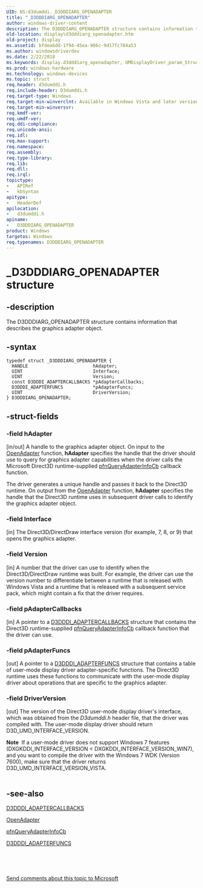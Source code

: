 ```yaml
---
UID: NS:d3dumddi._D3DDDIARG_OPENADAPTER
title: "_D3DDDIARG_OPENADAPTER"
author: windows-driver-content
description: The D3DDDIARG_OPENADAPTER structure contains information that describes the graphics adapter object.
old-location: display\d3dddiarg_openadapter.htm
old-project: display
ms.assetid: bfdea6dd-1f94-45ea-906c-9d17fc784a53
ms.author: windowsdriverdev
ms.date: 2/22/2018
ms.keywords: display.d3dddiarg_openadapter, UMDisplayDriver_param_Structs_6b07c27c-40f3-497c-ba20-53a19a003ea6.xml, _D3DDDIARG_OPENADAPTER, D3DDDIARG_OPENADAPTER structure [Display Devices], D3DDDIARG_OPENADAPTER, d3dumddi/D3DDDIARG_OPENADAPTER
ms.prod: windows-hardware
ms.technology: windows-devices
ms.topic: struct
req.header: d3dumddi.h
req.include-header: D3dumddi.h
req.target-type: Windows
req.target-min-winverclnt: Available in Windows Vista and later versions of the Windows operating systems.
req.target-min-winversvr: 
req.kmdf-ver: 
req.umdf-ver: 
req.ddi-compliance: 
req.unicode-ansi: 
req.idl: 
req.max-support: 
req.namespace: 
req.assembly: 
req.type-library: 
req.lib: 
req.dll: 
req.irql: 
topictype:
-	APIRef
-	kbSyntax
apitype:
-	HeaderDef
apilocation:
-	d3dumddi.h
apiname:
-	D3DDDIARG_OPENADAPTER
product: Windows
targetos: Windows
req.typenames: D3DDDIARG_OPENADAPTER
---
```


# _D3DDDIARG_OPENADAPTER structure


## -description


The D3DDDIARG_OPENADAPTER structure contains information that describes the graphics adapter object.


## -syntax


````
typedef struct _D3DDDIARG_OPENADAPTER {
  HANDLE                        hAdapter;
  UINT                          Interface;
  UINT                          Version;
  const D3DDDI_ADAPTERCALLBACKS *pAdapterCallbacks;
  D3DDDI_ADAPTERFUNCS           *pAdapterFuncs;
  UINT                          DriverVersion;
} D3DDDIARG_OPENADAPTER;
````


## -struct-fields




### -field hAdapter

[in/out] A handle to the graphics adapter object. On input to the <a href="..\d3dumddi\nc-d3dumddi-pfnd3dddi_openadapter.md">OpenAdapter</a> function, <b>hAdapter</b> specifies the handle that the driver should use to query for graphics adapter capabilities when the driver calls the Microsoft Direct3D runtime-supplied <a href="..\d3dumddi\nc-d3dumddi-pfnd3dddi_queryadapterinfocb.md">pfnQueryAdapterInfoCb</a> callback function. 

The driver generates a unique handle and passes it back to the Direct3D runtime. On output from the <a href="..\d3dumddi\nc-d3dumddi-pfnd3dddi_openadapter.md">OpenAdapter</a> function, <b>hAdapter</b> specifies the handle that the Direct3D runtime uses in subsequent driver calls to identify the graphics adapter object.


### -field Interface

[in] The Direct3D/DirectDraw interface version (for example, 7, 8, or 9) that opens the graphics adapter. 


### -field Version

[in] A number that the driver can use to identify when the Direct3D/DirectDraw runtime was built. For example, the driver can use the version number to differentiate between a runtime that is released with Windows Vista and a runtime that is released with a subsequent service pack, which might contain a fix that the driver requires. 


### -field pAdapterCallbacks

[in] A pointer to a <a href="..\d3dumddi\ns-d3dumddi-_d3dddi_adaptercallbacks.md">D3DDDI_ADAPTERCALLBACKS</a> structure that contains the Direct3D runtime-supplied <a href="..\d3dumddi\nc-d3dumddi-pfnd3dddi_queryadapterinfocb.md">pfnQueryAdapterInfoCb</a> callback function that the driver can use.


### -field pAdapterFuncs

[out] A pointer to a <a href="..\d3dumddi\ns-d3dumddi-_d3dddi_adapterfuncs.md">D3DDDI_ADAPTERFUNCS</a> structure that contains a table of user-mode display driver adapter-specific functions. The Direct3D runtime uses these functions to communicate with the user-mode display driver about operations that are specific to the graphics adapter.


### -field DriverVersion

[out] The version of the Direct3D user-mode display driver's interface, which was obtained from the <i>D3dumddi.h</i> header file, that the driver was compiled with. The user-mode display driver should return D3D_UMD_INTERFACE_VERSION. 

<div class="alert"><b>Note</b>  If a user-mode driver does not support Windows 7 features (DXGKDDI_INTERFACE_VERSION &lt; DXGKDDI_INTERFACE_VERSION_WIN7), and you want to compile the driver
with the Windows 7 WDK (Version 7600), make sure that the driver returns D3D_UMD_INTERFACE_VERSION_VISTA.</div>
<div> </div>

## -see-also

<a href="..\d3dumddi\ns-d3dumddi-_d3dddi_adaptercallbacks.md">D3DDDI_ADAPTERCALLBACKS</a>



<a href="..\d3dumddi\nc-d3dumddi-pfnd3dddi_openadapter.md">OpenAdapter</a>



<a href="..\d3dumddi\nc-d3dumddi-pfnd3dddi_queryadapterinfocb.md">pfnQueryAdapterInfoCb</a>



<a href="..\d3dumddi\ns-d3dumddi-_d3dddi_adapterfuncs.md">D3DDDI_ADAPTERFUNCS</a>



 

 

<a href="mailto:wsddocfb@microsoft.com?subject=Documentation%20feedback [display\display]:%20D3DDDIARG_OPENADAPTER structure%20 RELEASE:%20(2/22/2018)&amp;body=%0A%0APRIVACY STATEMENT%0A%0AWe use your feedback to improve the documentation. We don't use your email address for any other purpose, and we'll remove your email address from our system after the issue that you're reporting is fixed. While we're working to fix this issue, we might send you an email message to ask for more info. Later, we might also send you an email message to let you know that we've addressed your feedback.%0A%0AFor more info about Microsoft's privacy policy, see http://privacy.microsoft.com/en-us/default.aspx." title="Send comments about this topic to Microsoft">Send comments about this topic to Microsoft</a>

